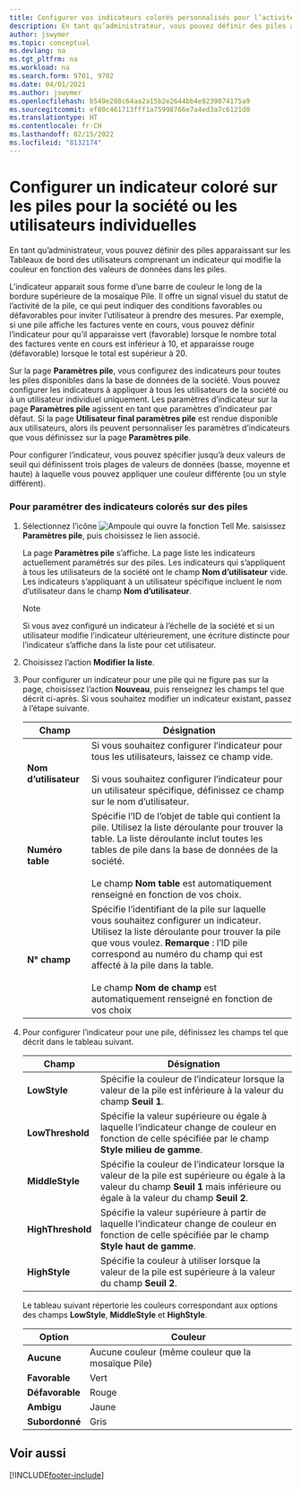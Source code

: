 ```yaml
---
title: Configurer vos indicateurs colorés personnalisés pour l’activité de piles
description: En tant qu’administrateur, vous pouvez définir des piles apparaissant sur les Tableaux de bord des utilisateurs comprenant un indicateur qui modifie la couleur en fonction des valeurs de données dans les piles.
author: jswymer
ms.topic: conceptual
ms.devlang: na
ms.tgt_pltfrm: na
ms.workload: na
ms.search.form: 9701, 9702
ms.date: 04/01/2021
ms.author: jswymer
ms.openlocfilehash: b549e288c64aa2a15b2e2644bb4e8239074175a9
ms.sourcegitcommit: ef80c461713fff1a75998766e7a4ed3a7c6121d0
ms.translationtype: HT
ms.contentlocale: fr-CH
ms.lasthandoff: 02/15/2022
ms.locfileid: "8132174"
---
```

# <a name="set-up-a-colored-indicator-on-cues-for-the-company-or-individual-users"></a>Configurer un indicateur coloré sur les piles pour la société ou les utilisateurs individuelles

En tant qu’administrateur, vous pouvez définir des piles apparaissant sur les Tableaux de bord des utilisateurs comprenant un indicateur qui modifie la couleur en fonction des valeurs de données dans les piles.  

L’indicateur apparait sous forme d’une barre de couleur le long de la bordure supérieure de la mosaïque Pile. Il offre un signal visuel du statut de l’activité de la pile, ce qui peut indiquer des conditions favorables ou défavorables pour inviter l’utilisateur à prendre des mesures. Par exemple, si une pile affiche les factures vente en cours, vous pouvez définir l’indicateur pour qu’il apparaisse vert (favorable) lorsque le nombre total des factures vente en cours est inférieur à 10, et apparaisse rouge (défavorable) lorsque le total est supérieur à 20.  

Sur la page **Paramètres pile**, vous configurez des indicateurs pour toutes les piles disponibles dans la base de données de la société. Vous pouvez configurer les indicateurs à appliquer à tous les utilisateurs de la société ou à un utilisateur individuel uniquement. Les paramètres d’indicateur sur la page **Paramètres pile** agissent en tant que paramètres d’indicateur par défaut. Si la page **Utilisateur final paramètres pile** est rendue disponible aux utilisateurs, alors ils peuvent personnaliser les paramètres d’indicateurs que vous définissez sur la page **Paramètres pile**.  

Pour configurer l’indicateur, vous pouvez spécifier jusqu’à deux valeurs de seuil qui définissent trois plages de valeurs de données (basse, moyenne et haute) à laquelle vous pouvez appliquer une couleur différente (ou un style différent).  

### <a name="to-set-up-colored-indicators-on-cues"></a>Pour paramétrer des indicateurs colorés sur des piles  
1. Sélectionnez l’icône ![Ampoule qui ouvre la fonction Tell Me.](media/ui-search/search_small.png "Dites-moi ce que vous voulez faire") saisissez **Paramètres pile**, puis choisissez le lien associé.  

     La page **Paramètres pile** s’affiche. La page liste les indicateurs actuellement paramétrés sur des piles. Les indicateurs qui s’appliquent à tous les utilisateurs de la société ont le champ **Nom d’utilisateur** vide. Les indicateurs s’appliquant à un utilisateur spécifique incluent le nom d’utilisateur dans le champ **Nom d’utilisateur**.  

    > [!NOTE]  
    >  Si vous avez configuré un indicateur à l’échelle de la société et si un utilisateur modifie l’indicateur ultérieurement, une écriture distincte pour l’indicateur s’affiche dans la liste pour cet utilisateur.  

2. Choisissez l’action **Modifier la liste**.  
3. Pour configurer un indicateur pour une pile qui ne figure pas sur la page, choisissez l’action **Nouveau**, puis renseignez les champs tel que décrit ci-après. Si vous souhaitez modifier un indicateur existant, passez à l’étape suivante.  

    |  Champ  |  Désignation  |    
    |---------|---------------|  
    |**Nom d’utilisateur**|Si vous souhaitez configurer l’indicateur pour tous les utilisateurs, laissez ce champ vide.<br /><br /> Si vous souhaitez configurer l’indicateur pour un utilisateur spécifique, définissez ce champ sur le nom d’utilisateur.|  
    |**Numéro table**|Spécifie l’ID de l’objet de table qui contient la pile. Utilisez la liste déroulante pour trouver la table. La liste déroulante inclut toutes les tables de pile dans la base de données de la société.<br /><br /> Le champ **Nom table** est automatiquement renseigné en fonction de vos choix.|  
    |**N° champ**|Spécifie l’identifiant de la pile sur laquelle vous souhaitez configurer un indicateur. Utilisez la liste déroulante pour trouver la pile que vous voulez. **Remarque** : l’ID pile correspond au numéro du champ qui est affecté à la pile dans la table. <br /><br /> Le champ **Nom de champ** est automatiquement renseigné en fonction de vos choix|  

4. Pour configurer l’indicateur pour une pile, définissez les champs tel que décrit dans le tableau suivant.  

    |  Champ  |  Désignation  |    
    |---------|---------------|  
    |**LowStyle**|Spécifie la couleur de l’indicateur lorsque la valeur de la pile est inférieure à la valeur du champ **Seuil 1**.|  
    |**LowThreshold**|Spécifie la valeur supérieure ou égale à laquelle l’indicateur change de couleur en fonction de celle spécifiée par le champ **Style milieu de gamme**.|  
    |**MiddleStyle**|Spécifie la couleur de l’indicateur lorsque la valeur de la pile est supérieure ou égale à la valeur du champ **Seuil 1** mais inférieure ou égale à la valeur du champ **Seuil 2**.|  
    |**HighThreshold**|Spécifie la valeur supérieure à partir de laquelle l’indicateur change de couleur en fonction de celle spécifiée par le champ **Style haut de gamme**.|  
    |**HighStyle**|Spécifie la couleur à utiliser lorsque la valeur de la pile est supérieure à la valeur du champ **Seuil 2**.|  

     Le tableau suivant répertorie les couleurs correspondant aux options des champs **LowStyle**, **MiddleStyle** et **HighStyle**.  

    |  Option  |  Couleur  |  
    |----------|---------|  
    |**Aucune**|Aucune couleur (même couleur que la mosaïque Pile)|  
    |**Favorable**|Vert|  
    |**Défavorable**|Rouge|  
    |**Ambigu**|Jaune|  
    |**Subordonné**|Gris|  

## <a name="see-also"></a>Voir aussi


[!INCLUDE[footer-include](includes/footer-banner.md)]
